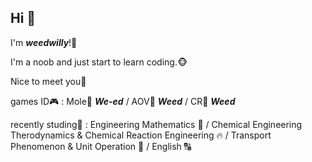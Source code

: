 ## Hi 👋
I'm *<b>weedwilly</b>*!🍁 

I'm a noob and just start to learn coding.🐵 

Nice to meet you👋 

games ID🎮 : Mole🐹 *<b>We-ed</b>* / AOV📱 *<b><a>Weed</a></b>* / CR🫅 *<b>Weed</b>* 

recently studing📖 : Engineering Mathematics 🔢 / Chemical Engineering Therodynamics & Chemical Reaction Engineering 🔥 / Transport Phenomenon & Unit Operation 🌊 / English 🔠

